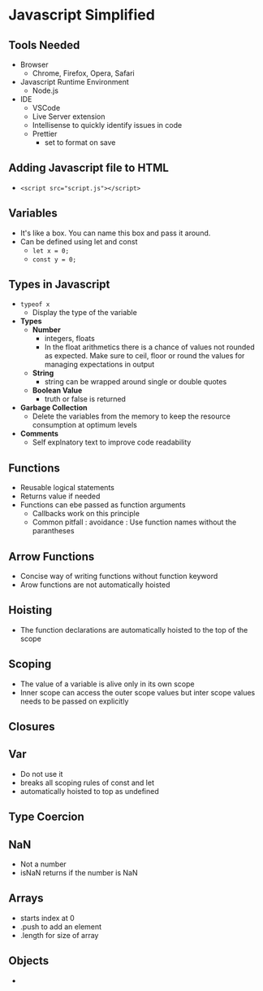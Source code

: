 # Javascript Simplified

## Tools Needed
- Browser
  - Chrome, Firefox, Opera, Safari
- Javascript Runtime Environment
  - Node.js
-  IDE
   -  VSCode
   -  Live Server extension
   -  Intellisense to quickly identify issues in code
   -  Prettier
      -  set to format on save

##  Adding Javascript file to HTML
- `<script src="script.js"></script>`

## Variables
- It's like a box. You can name this box and pass it around.
- Can be defined using let and const
  - `let x = 0;`
  - `const y = 0;`

## Types in Javascript 
- `typeof x`
  - Display the type of the variable
- **Types**
  - **Number**
    - integers, floats
    - In the float arithmetics there is a chance of values not rounded as expected. Make sure to ceil, floor or round the values for managing expectations in output
  - **String**
    - string can be wrapped around single or double quotes
  - **Boolean Value**
    - truth or false is returned
- **Garbage Collection**
  - Delete the variables from the memory to keep the resource consumption at optimum levels
- **Comments**
  - Self explnatory text to improve code readability
  

## Functions
- Reusable logical statements
- Returns value if needed 
- Functions can ebe passed as function arguments
  - Callbacks work on this principle
  - Common pitfall : avoidance : Use function names without the parantheses

## Arrow Functions
- Concise way of writing functions without function keyword
- Arow functions are not automatically hoisted

## Hoisting
- The function declarations are automatically hoisted to the top of the scope

## Scoping
- The value of a variable is alive only in its own scope
- Inner scope can access the outer scope values but inter scope values needs to be passed on explicitly

## Closures


## Var
- Do not use it
- breaks all scoping rules of const and let
- automatically hoisted to top as undefined


## Type Coercion

## NaN
- Not a number
- isNaN returns if the number is NaN

## Arrays
- starts index at 0
- .push to add an element
- .length for size of array

## Objects 
- 
